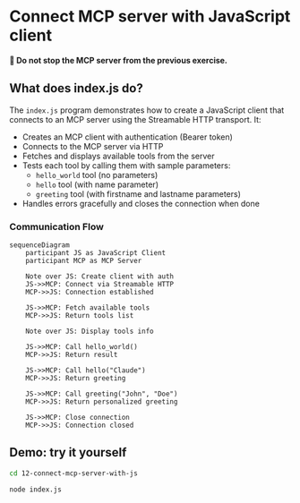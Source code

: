 # Connect MCP server with JavaScript client

**🤚 Do not stop the MCP server from the previous exercise.**

## What does index.js do?

The `index.js` program demonstrates how to create a JavaScript client that connects to an MCP server using the Streamable HTTP transport. It:

- Creates an MCP client with authentication (Bearer token)
- Connects to the MCP server via HTTP
- Fetches and displays available tools from the server
- Tests each tool by calling them with sample parameters:
  - `hello_world` tool (no parameters)
  - `hello` tool (with name parameter)
  - `greeting` tool (with firstname and lastname parameters)
- Handles errors gracefully and closes the connection when done

### Communication Flow

```mermaid
sequenceDiagram
    participant JS as JavaScript Client
    participant MCP as MCP Server
    
    Note over JS: Create client with auth
    JS->>MCP: Connect via Streamable HTTP
    MCP->>JS: Connection established
    
    JS->>MCP: Fetch available tools
    MCP->>JS: Return tools list
    
    Note over JS: Display tools info
    
    JS->>MCP: Call hello_world()
    MCP->>JS: Return result
    
    JS->>MCP: Call hello("Claude")
    MCP->>JS: Return greeting
    
    JS->>MCP: Call greeting("John", "Doe")
    MCP->>JS: Return personalized greeting
    
    JS->>MCP: Close connection
    MCP->>JS: Connection closed
```



## Demo: try it yourself

```bash 
cd 12-connect-mcp-server-with-js
```

```bash 
node index.js
```

